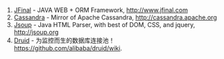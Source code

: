 1. [JFinal](https://github.com/jfinal/jfinal) - JAVA WEB + ORM Framework, http://www.jfinal.com
2. [Cassandra](https://github.com/apache/cassandra) - Mirror of Apache Cassandra, http://cassandra.apache.org 
3. [Jsoup](https://github.com/jhy/jsoup) - Java HTML Parser, with best of DOM, CSS, and jquery, http://jsoup.org
4. [Druid](https://github.com/alibaba/druid) - 为监控而生的数据库连接池！ https://github.com/alibaba/druid/wiki.
